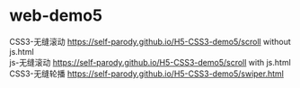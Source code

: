 # web-demo5
CSS3-无缝滚动
https://self-parody.github.io/H5-CSS3-demo5/scroll without js.html </br>
js-无缝滚动
https://self-parody.github.io/H5-CSS3-demo5/scroll with js.html </br>
CSS3-无缝轮播 
https://self-parody.github.io/H5-CSS3-demo5/swiper.html
